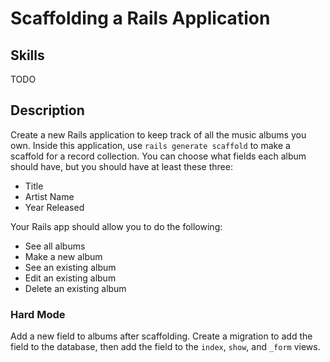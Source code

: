 Scaffolding a Rails Application
===============================

## Skills
TODO

## Description
Create a new Rails application to keep track of all the music albums you own. Inside this application, use `rails generate scaffold` to make a scaffold for a record collection. You can choose what fields each album should have, but you should have at least these three:

* Title
* Artist Name
* Year Released

Your Rails app should allow you to do the following:

* See all albums
* Make a new album
* See an existing album
* Edit an existing album
* Delete an existing album

### Hard Mode

Add a new field to albums after scaffolding. Create a migration to add the field to the database, then add the field to the `index`, `show`, and `_form` views.
